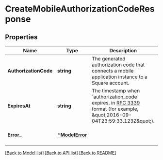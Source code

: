 # CreateMobileAuthorizationCodeResponse

## Properties

 Name                  | Type                        | Description                                                                                                                                                                 | Notes                        
-----------------------|-----------------------------|-----------------------------------------------------------------------------------------------------------------------------------------------------------------------------|------------------------------
 **AuthorizationCode** | **string**                  | The generated authorization code that connects a mobile application instance to a Square account.                                                                           | [optional] [default to null] 
 **ExpiresAt**         | **string**                  | The timestamp when &#x60;authorization_code&#x60; expires, in [RFC 3339](https://tools.ietf.org/html/rfc3339) format (for example, \&quot;2016-09-04T23:59:33.123Z\&quot;). | [optional] [default to null] 
 **Error_**            | [***ModelError**](Error.md) |                                                                                                                                                                             | [optional] [default to null] 

[[Back to Model list]](../README.md#documentation-for-models) [[Back to API list]](../README.md#documentation-for-api-endpoints) [[Back to README]](../README.md)

